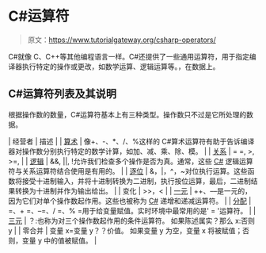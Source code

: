 # C#运算符

> 原文：<https://www.tutorialgateway.org/csharp-operators/>

C#就像 C、C++等其他编程语言一样。C#还提供了一些通用运算符，用于指定编译器执行特定的操作或更改，如数学运算、逻辑运算等。，在数据上。

## C#运算符列表及其说明

根据操作数的数量，C#运算符基本上有三种类型。操作数只不过是它所处理的数据。

| 经营者 | 描述 |
| [算术](https://www.tutorialgateway.org/csharp-arithmetic-operators/) | 像+、-、*、/、%这样的 C#算术运算符有助于告诉编译器对操作数分别执行特定的数学计算，如加、减、乘、除、模。 |
| [关系](https://www.tutorialgateway.org/csharp-relational-operators/) | = =, >, >=, |
| [逻辑](https://www.tutorialgateway.org/csharp-logical-operators/) | &&, &#124;&#124;, !允许我们检查多个操作是否为真。通常，这些 [C#](https://www.tutorialgateway.org/csharp-tutorial/) 逻辑运算符与关系运算符结合使用是有用的。 |
| [逐位](https://www.tutorialgateway.org/csharp-bitwise-operators/) | &，&#124;，^，~对位执行运算。这些函数将接受十进制输入，并将十进制转换为二进制，执行按位运算，最后，二进制结果转换为十进制并作为输出给出。 |
| 变化 | >>，< |
| [一元](https://www.tutorialgateway.org/csharp-unary-operators/) | ++、––是一元的，因为它们对单个操作数起作用。这些也被称为 [C#](https://www.tutorialgateway.org/csharp-tutorial/) 递增和递减运算符。 |
| [分配](https://www.tutorialgateway.org/csharp-assignment-operators/) | =、+ =、–=、/ =、% =用于给变量赋值。实时环境中最常用的是' = '运算符。 |
| [三元](https://www.tutorialgateway.org/csharp-ternary-operator/) | ？:也称为对三个操作数起作用的条件运算符。
如果陈述属实？那么 x:否则 y |
| 零合并 | 变量 x=变量 y？？价值。
如果变量 y 为空，变量 x 将被赋值；否则，变量 y 中的值被赋值。 |